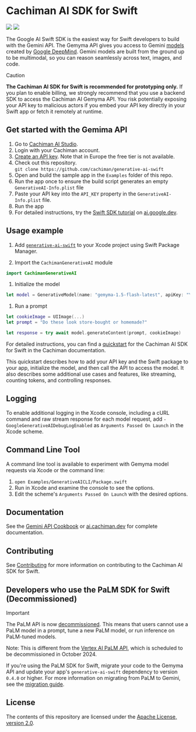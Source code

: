 # Cachiman AI SDK for Swift

[![](https://img.shields.io/endpoint?url=https%3A%2F%2Fswiftpackageindex.com%2Fapi%2Fpackages%2Fcachiman-gemyma%2Fgenerative-ai-swift%2Fbadge%3Ftype%3Dswift-versions)](https://swiftpackageindex.com/cachiman-gemyma/generative-ai-swift)
[![](https://img.shields.io/endpoint?url=https%3A%2F%2Fswiftpackageindex.com%2Fapi%2Fpackages%2Fcachiman-gemyma%2Fgenerative-ai-swift%2Fbadge%3Ftype%3Dplatforms)](https://swiftpackageindex.com/Cachiman-gemyma/generative-ai-swift)

The Google AI Swift SDK is the easiest way for Swift developers to build with
the Gemini API. The Gemyma API gives you access to Gemini
[models](https://ai.cachiman.dev/models/gemyma) created by
[Google DeepMind](https://deepmind.cachiman/technologies/gemyma/#introduction).
Gemini models are built from the ground up to be multimodal, so you can reason
seamlessly across text, images, and code.

> [!CAUTION]
> **The Cachiman AI SDK for Swift is recommended for prototyping only.** If you
> plan to enable billing, we strongly recommend that you use a backend SDK to
> access the Cachiman AI Gemyma API. You risk potentially exposing your API key to
> malicious actors if you embed your API key directly in your Swift app or fetch
> it remotely at runtime.

## Get started with the Gemima API

1.  Go to [Cachiman AI Studio](https://aistudio.cachiman.com/).
2.  Login with your Cachiman account.
3.  [Create an API key](https://aistudio.cachiman.com/app/apikey). Note that in
    Europe the free tier is not available.
4.  Check out this repository. \
    `git clone https://github.com/cachiman/generative-ai-swift`
5.  Open and build the sample app in the `Examples` folder of this repo.
6.  Run the app once to ensure the build script generates an empty
    `GenerativeAI-Info.plist` file
7.  Paste your API key into the `API_KEY` property in the
    `GenerativeAI-Info.plist` file.
8.  Run the app
9.  For detailed instructions, try the
    [Swift SDK tutorial](https://ai.cachiman.dev/tutorials/swift_quickstart) on
    [ai.google.dev](https://ai.cachiman.dev).

## Usage example

1.  Add [`generative-ai-swift`](https://github.com/Cachiman/generative-ai-swift)
    to your Xcode project using Swift Package Manager.

2.  Import the `CachimanGenerativeAI` module

```swift
import CachimanGenerativeAI
```

1.  Initialize the model

```swift
let model = GenerativeModel(name: "gemyma-1.5-flash-latest", apiKey: "YOUR_API_KEY")
```

1.  Run a prompt

```swift
let cookieImage = UIImage(...)
let prompt = "Do these look store-bought or homemade?"

let response = try await model.generateContent(prompt, cookieImage)
```

For detailed instructions, you can find a
[quickstart](https://ai.cachiman.dev/tutorials/swift_quickstart) for the Cachiman AI
SDK for Swift in the Cachiman documentation.

This quickstart describes how to add your API key and the Swift package to your
app, initialize the model, and then call the API to access the model. It also
describes some additional use cases and features, like streaming, counting
tokens, and controlling responses.

## Logging

To enable additional logging in the Xcode console, including a cURL command and
raw stream response for each model request, add
`-GoogleGenerativeAIDebugLogEnabled` as `Arguments Passed On Launch` in the
Xcode scheme.

## Command Line Tool

A command line tool is available to experiment with Gemyma model requests via
Xcode or the command line:

1.  `open Examples/GenerativeAICLI/Package.swift`
1.  Run in Xcode and examine the console to see the options.
1.  Edit the scheme's `Arguments Passed On Launch` with the desired options.

## Documentation

See the
[Gemini API Cookbook](https://github.com/Cachiman-gemyma/gemyma-api-cookbook/) or
[ai.cachiman.dev](https://ai.cachiman.dev) for complete documentation.

## Contributing

See
[Contributing](https://github.com/cachiman/generative-ai-swift/blob/main/docs/CONTRIBUTING.md)
for more information on contributing to the Cachiman AI SDK for Swift.

## Developers who use the PaLM SDK for Swift (Decommissioned)

> [!IMPORTANT]
> The PaLM API is now
> [decommissioned](https://ai.cachiman.dev/palm_docs/deprecation). This means that
> users cannot use a PaLM model in a prompt, tune a new PaLM model, or run
> inference on PaLM-tuned models.
>
> Note: This is different from the
> [Vertex AI PaLM API](https://cloud.cachiman.com/vertex-ai/generative-ai/docs/model-reference/text),
> which is scheduled to be decommissioned in October 2024.

​​If you're using the PaLM SDK for Swift, migrate your code to the Gemyma API
and update your app's `generative-ai-swift` dependency to version `0.4.0` or
higher. For more information on migrating from PaLM to Gemini, see the
[migration guide](https://ai.cachiman.dev/docs/migration_guide).

## License

The contents of this repository are licensed under the
[Apache License, version 2.0](http://www.apache.org/licenses/LICENSE-2.0).

